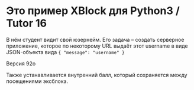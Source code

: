 # Это пример XBlock для  Python3 / Tutor 16

 

В нём студент видит свой юзернейм. Его задача – создать серверное приложение, которое по некоторому URL выдаёт этот username в виде JSON-объекта вида `{ "message": "username" }`

Версия 92o


Также устанавливается внутренний балл, который сохраняется между посещениями эксблока.

 
